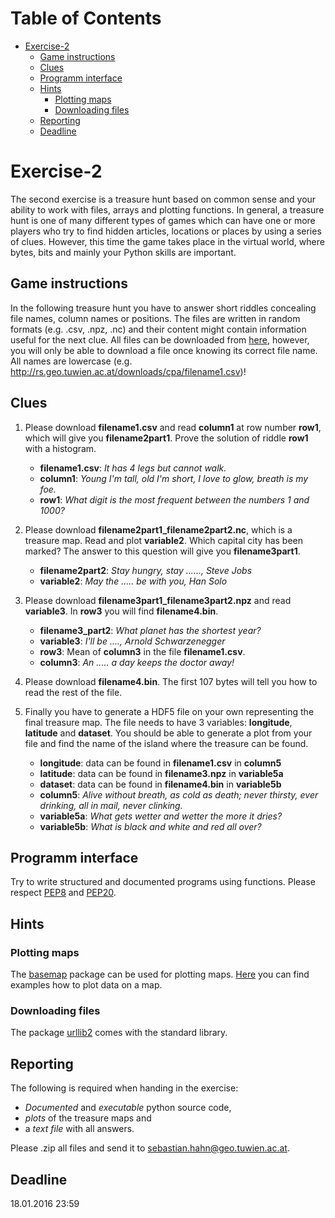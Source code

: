 Table of Contents
=================

  * [Exercise-2](#exercise-2)
    * [Game instructions](#game-instructions)
    * [Clues](#clues)
    * [Programm interface](#programm-interface)
    * [Hints](#hints)
      * [Plotting maps](#plotting-maps)
      * [Downloading files](#downloading-files)
    * [Reporting](#reporting)
    * [Deadline](#deadline)

# Exercise-2

The second exercise is a treasure hunt based on common sense and your ability to
work with files, arrays and plotting functions. In general, a treasure hunt is
one of many different types of games which can have one or more players who try
to find hidden articles, locations or places by using a series of clues.
However, this time the game takes place in the virtual world, where bytes, bits
and mainly your Python skills are important.

## Game instructions

In the following treasure hunt you have to answer short riddles concealing file
names, column names or positions. The files are written in random formats (e.g.
.csv, .npz, .nc) and their content might contain information useful for the next
clue. All files can be downloaded from
[here](http://rs.geo.tuwien.ac.at/downloads/cpa/), however, you will only be
able to download a file once knowing its correct file name. All names are
lowercase (e.g. http://rs.geo.tuwien.ac.at/downloads/cpa/filename1.csv)!

## Clues

1. Please download **filename1.csv** and read **column1** at row number **row1**,
   which will give you **filename2part1**. Prove the solution of riddle **row1**
   with a histogram.
   - **filename1.csv**: *It has 4 legs but cannot walk.*
   - **column1**: *Young I'm tall, old I'm short, I love to glow, breath is my
     foe.*
   - **row1**: *What digit is the most frequent between the numbers 1 and 1000?*

2. Please download **filename2part1_filename2part2.nc**, which is a treasure
   map. Read and plot **variable2**. Which capital city has been marked? The
   answer to this question will give you **filename3part1**.
   - **filename2part2**: *Stay hungry, stay ......, Steve Jobs*
   - **variable2**: *May the ..... be with you, Han Solo*

3. Please download **filename3part1_filename3part2.npz** and read **variable3**. In
   **row3** you will find **filename4.bin**.

   - **filename3_part2**: *What planet has the shortest year?*
   - **variable3**: *I'll be ...., Arnold Schwarzenegger*
   - **row3**: Mean of **column3** in the file **filename1.csv**.
   - **column3**: *An ..... a day keeps the doctor away!*

4. Please download **filename4.bin**. The first 107 bytes will tell you how to
   read the rest of the file. 
  
5. Finally you have to generate a HDF5 file on your own representing the final
   treasure map. The file needs to have 3 variables: **longitude**, **latitude** and
   **dataset**. You should be able to generate a plot from your file and find the
   name of the island where the treasure can be found.

   - **longitude**: data can be found in **filename1.csv** in **column5**
   - **latitude**: data can be found in **filename3.npz** in **variable5a**
   - **dataset**: data can be found in **filename4.bin** in **variable5b**
   - **column5**: *Alive without breath, as cold as death; never thirsty, ever
     drinking, all in mail, never clinking.*
   - **variable5a**: *What gets wetter and wetter the more it dries?*
   - **variable5b**: *What is black and white and red all over?*

## Programm interface

Try to write structured and documented programs using functions. Please respect
[PEP8](https://www.python.org/dev/peps/pep-0008/) and
[PEP20](https://www.python.org/dev/peps/pep-0020/).

## Hints

### Plotting maps

The [basemap](http://matplotlib.org/basemap/) package can be used for plotting
maps. [Here](http://matplotlib.org/basemap/users/examples.html) you can find
examples how to plot data on a map.

### Downloading files

The package [urllib2](https://docs.python.org/2/library/urllib2.html) comes with
the standard library.

## Reporting

The following is required when handing in the exercise:
- *Documented* and *executable* python source code,
- *plots* of the treasure maps and
- a *text file* with all answers.

Please .zip all files and send it to
[sebastian.hahn@geo.tuwien.ac.at](mailto:sebastian.hahn@geo.tuwien.ac.at).

## Deadline

18.01.2016 23:59

